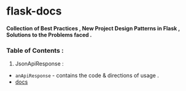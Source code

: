 # flask-docs
#### Collection of Best Practices , New Project Design Patterns in Flask , Solutions to the Problems faced .

### Table of Contents :
1. JsonApiResponse :
  - `anApiResponse` - contains the code & directions of usage . 
  - [docs](https://github.com/masterPiece93/flask-docs/wiki/JsonApiResponse)
